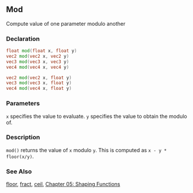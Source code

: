 ## Mod
Compute value of one parameter modulo another

### Declaration
```glsl
float mod(float x, float y)  
vec2 mod(vec2 x, vec2 y)  
vec3 mod(vec3 x, vec3 y)  
vec4 mod(vec4 x, vec4 y)

vec2 mod(vec2 x, float y)  
vec3 mod(vec3 x, float y)  
vec4 mod(vec4 x, float y)
```

### Parameters
```x``` specifies the value to evaluate.
```y``` specifies the value to obtain the modulo of.

### Description
```mod()``` returns the value of ```x``` modulo ```y```. This is computed as ```x - y * floor(x/y)```.

<div class="simpleFunction" data="y = mod(x,1.5); "></div>

### See Also
[floor](/glossary/?search=floor), [fract](/glossary/?search=fract), [ceil](/glossary/?search=ceil), [Chapter 05: Shaping Functions](/05/)
